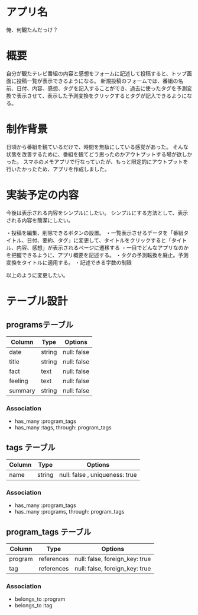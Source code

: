 # アプリ名
俺、何観たんだっけ？

# 概要
自分が観たテレビ番組の内容と感想をフォームに記述して投稿すると、トップ画面に投稿一覧が表示できるようになる。
新規投稿のフォームでは、番組の名前、日付、内容、感想、タグを記入することができ、過去に使ったタグを予測変換で表示させて、表示した予測変換をクリックするとタグが記入できるようになる。

# 制作背景
日頃から番組を観ているだけで、時間を無駄にしている感覚があった。
そんな状態を改善するために、番組を観てどう思ったのかアウトプットする場が欲しかった。
スマホのメモアプリで行なっていたが、もっと限定的にアウトプットを行いたかったため、アプリを作成しました。

# 実装予定の内容
今後は表示される内容をシンプルにしたい。
シンプルにする方法として、表示される内容を簡潔にしたい。

・投稿を編集、削除できるボタンの設置。
・一覧表示させるデータを「番組タイトル、日付、要約、タグ」に変更して、タイトルをクリックすると「タイトル、内容、感想」が表示されるページに遷移する
・一目でどんなアプリなのかを把握できるように、アプリ概要を記述する。
・タグの予測転換を廃止。予測変換をタイトルに適用する。
・記述できる字数の制限

以上のように変更したい。


# テーブル設計

## programsテーブル

| Column  | Type   | Options     |
|---------|--------|------------ |
| date    | string | null: false |
| title   | string | null: false |
| fact    | text   | null: false |
| feeling | text   | null: false |
| summary | string | null: false |

### Association

- has_many :program_tags
- has_many :tags, through: program_tags

## tags テーブル

| Column | Type   | Options                        |
| ------ | ------ | ------------------------------ |
| name   | string | null: false , uniqueness: true |

### Association

- has_many :program_tags
- has_many :programs, through: program_tags

## program_tags テーブル

| Column  | Type       | Options                        |
| ------- | ---------- | ------------------------------ |
| program | references | null: false, foreign_key: true |
| tag     | references | null: false, foreign_key: true |

### Association

- belongs_to :program
- belongs_to :tag
